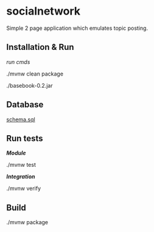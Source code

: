 # socialnetwork
Simple 2 page application which emulates topic posting.

## Installation & Run
_run cmds_

./mvnw clean package

./basebook-0.2.jar


## Database
[schema.sql](persistence/src/main/resources/schema.sql)

## Run tests
_**Module**_

./mvnw test

_**Integration**_

./mvnw verify

## Build
./mvnw package